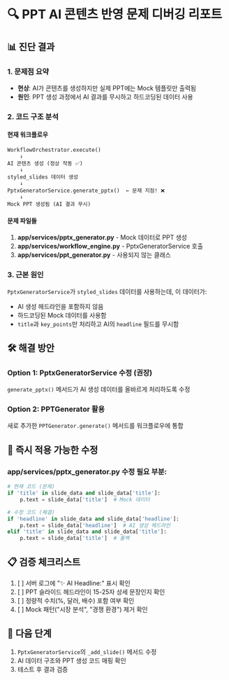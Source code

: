 # 🔍 PPT AI 콘텐츠 반영 문제 디버깅 리포트

## 📊 진단 결과

### 1. 문제점 요약
- **현상**: AI가 콘텐츠를 생성하지만 실제 PPT에는 Mock 템플릿만 출력됨
- **원인**: PPT 생성 과정에서 AI 결과를 무시하고 하드코딩된 데이터 사용

### 2. 코드 구조 분석

#### 현재 워크플로우
```
WorkflowOrchestrator.execute()
    ↓
AI 콘텐츠 생성 (정상 작동 ✅)
    ↓
styled_slides 데이터 생성
    ↓
PptxGeneratorService.generate_pptx()  ← 문제 지점! ❌
    ↓
Mock PPT 생성됨 (AI 결과 무시)
```

#### 문제 파일들
1. **app/services/pptx_generator.py** - Mock 데이터로 PPT 생성
2. **app/services/workflow_engine.py** - PptxGeneratorService 호출
3. **app/services/ppt_generator.py** - 사용되지 않는 클래스

### 3. 근본 원인
`PptxGeneratorService`가 `styled_slides` 데이터를 사용하는데, 이 데이터가:
- AI 생성 헤드라인을 포함하지 않음
- 하드코딩된 Mock 데이터를 사용함
- `title`과 `key_points`만 처리하고 AI의 `headline` 필드를 무시함

## 🛠️ 해결 방안

### Option 1: PptxGeneratorService 수정 (권장)
`generate_pptx()` 메서드가 AI 생성 데이터를 올바르게 처리하도록 수정

### Option 2: PPTGenerator 활용
새로 추가한 `PPTGenerator.generate()` 메서드를 워크플로우에 통합

## 🎯 즉시 적용 가능한 수정

### app/services/pptx_generator.py 수정 필요 부분:

```python
# 현재 코드 (문제)
if 'title' in slide_data and slide_data['title']:
    p.text = slide_data['title']  # Mock 데이터

# 수정 코드 (해결)
if 'headline' in slide_data and slide_data['headline']:
    p.text = slide_data['headline']  # AI 생성 헤드라인
elif 'title' in slide_data and slide_data['title']:
    p.text = slide_data['title']  # 폴백
```

## 📋 검증 체크리스트

1. [ ] 서버 로그에 "✨ AI Headline:" 표시 확인
2. [ ] PPT 슬라이드 헤드라인이 15-25자 상세 문장인지 확인
3. [ ] 정량적 수치(%, 달러, 배수) 포함 여부 확인
4. [ ] Mock 패턴("시장 분석", "경쟁 환경") 제거 확인

## 🚀 다음 단계

1. `PptxGeneratorService`의 `_add_slide()` 메서드 수정
2. AI 데이터 구조와 PPT 생성 코드 매핑 확인
3. 테스트 후 결과 검증